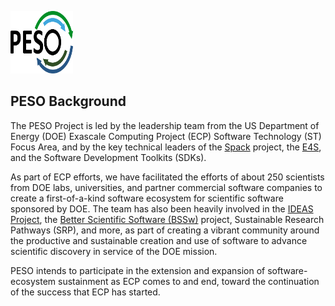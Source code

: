 <a href="https://pesoproject.org"><img src="PESO-Logo.png" alt="PESO Logo" width="100" height="100"></a>

## PESO Background

The PESO Project is led by the leadership team from the US Department of Energy (DOE) Exascale Computing Project (ECP) Software Technology (ST) Focus Area, and by the key technical leaders of the [Spack](https://spack.io) project, the [E4S](https://e4s.io), and the Software Development Toolkits (SDKs).

As part of ECP efforts, we have facilitated the efforts of about 250 scientists from DOE labs, universities, and partner commercial software companies to create a first-of-a-kind software ecosystem for scientific software sponsored by DOE. The team has also been heavily involved in the [IDEAS Project](https://ideas-productivity.org), the [Better Scientific Software (BSSw)](https://bssw.io) project, Sustainable Research Pathways (SRP), and more, as part of creating a vibrant community around the productive and sustainable creation and use of software to advance scientific discovery in service of the DOE mission.

PESO intends to participate in the extension and expansion of software-ecosystem sustainment as ECP comes to and end, toward the continuation of the success that ECP has started.
